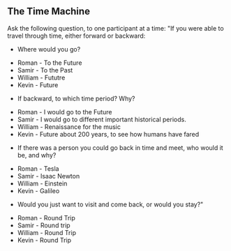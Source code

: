 ## **The Time Machine**

Ask the following question, to one participant at a time: "If you were able to travel through time, either forward or backward:

- Where would you go?
* Roman - To the Future
* Samir - To the Past
* William - Fututre
* Kevin - Future
- If backward, to which time period? Why?
* Roman - I would go to the Future
* Samir - I would go to different important historical periods.
* William - Renaissance for the music
* Kevin - Future about 200 years, to see how humans have fared
- If there was a person you could go back in time and meet, who would it be, and why?
* Roman - Tesla
* Samir - Isaac Newton
* William - Einstein
* Kevin - Galileo
- Would you just want to visit and come back, or would you stay?"
* Roman - Round Trip
* Samir - Round trip 
* William - Round Trip
* Kevin - Round Trip
